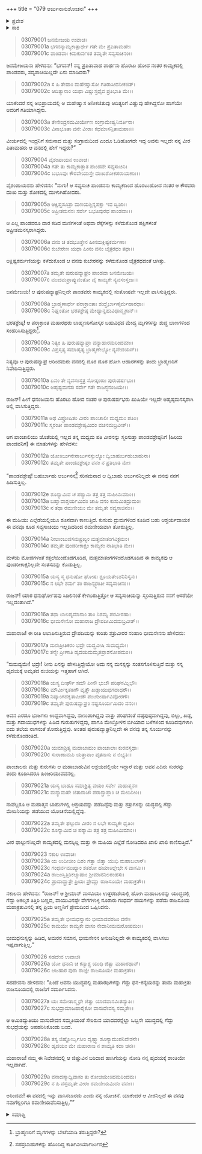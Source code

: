+++
title = "079 ಅರ್ಜುನಾನುಶೋಚನಃ"
+++

<details><summary>ಪ್ರವೇಶ</summary>


।।   ಓಂ ಓಂ ನಮೋ ನಾರಾಯಣಾಯ।।   ಶ್ರೀ ವೇದವ್ಯಾಸಾಯ ನಮಃ ।।

ಶ್ರೀ ಕೃಷ್ಣದ್ವೈಪಾಯನ ವೇದವ್ಯಾಸ ವಿರಚಿತ  

**ಶ್ರೀ ಮಹಾಭಾರತ**

**ಆರಣ್ಯಕ ಪರ್ವ**

**ಇಂದ್ರಲೋಕಾಭಿಗಮನ ಪರ್ವ**

**ಅಧ್ಯಾಯ 79**

</details>


<details><summary>ಸಾರ</summary>

ಅರ್ಜುನನು ಹೊರಟು ಹೋದ ನಂತರ ಪಾಂಡವರು ಖುಷಿಯಿಲ್ಲದೇ ವಾಸಿಸಿದ್ದುದು (1-10). ಅರ್ಜುನನನ್ನು ನೆನಪಿಸಿಕೊಂಡು ದ್ರೌಪದಿ, ಭೀಮಸೇನ, ನಕುಲ ಮತ್ತು ಸಹದೇವರು ಅವನ ವರ್ಣನೆ ಮಾಡಿದ್ದುದು (11-29).

</details>


> 03079001 ಜನಮೇಜಯ ಉವಾಚ।  
03079001a ಭಗವನ್ಕಾಮ್ಯಕಾತ್ಪಾರ್ಥೇ ಗತೇ ಮೇ ಪ್ರಪಿತಾಮಹೇ।  
03079001c ಪಾಂಡವಾಃ ಕಿಮಕುರ್ವಂತ ತಮೃತೇ ಸವ್ಯಸಾಚಿನಂ।।

ಜನಮೇಜಯನು ಹೇಳಿದನು: “ಭಗವನ್! ನನ್ನ ಪ್ರಪಿತಾಮಹ ಪಾರ್ಥನು ಹೊರಟು ಹೋದ ನಂತರ ಕಾಮ್ಯಕದಲ್ಲಿ ಪಾಂಡವರು, ಸವ್ಯಸಾಚಿಯಿಲ್ಲದೇ ಏನು ಮಾಡಿದರು?

> 03079002a ಸ ಹಿ ತೇಷಾಂ ಮಹೇಷ್ವಾಸೋ ಗತಿರಾಸೀದನೀಕಜಿತ್।  
03079002c ಆದಿತ್ಯಾನಾಂ ಯಥಾ ವಿಷ್ಣುಸ್ತಥೈವ ಪ್ರತಿಭಾತಿ ಮೇ।।

ಯಾಕೆಂದರೆ ನನ್ನ ಅಭಿಪ್ರಾಯದಲ್ಲಿ ಆ ಮಹೇಷ್ವಾಸ ಅನೀಕಜಿತುವು ಆದಿತ್ಯರಿಗೆ ವಿಷ್ಣುವು ಹೇಗಿದ್ದನೋ ಹಾಗೆಯೇ ಅವರಿಗೆ ಗತಿಯಾಗಿದ್ದನು.

> 03079003a ತೇನೇಂದ್ರಸಮವೀರ್ಯೇಣ ಸಂಗ್ರಾಮೇಷ್ವನಿವರ್ತಿನಾ।   
03079003c ವಿನಾಭೂತಾ ವನೇ ವೀರಾಃ ಕಥಮಾಸನ್ಪಿತಾಮಹಾಃ।।

ವೀರ್ಯದಲ್ಲಿ ಇಂದ್ರನಿಗೆ ಸಮನಾದ ಮತ್ತು ಸಂಗ್ರಾಮದಿಂದ ಎಂದೂ ಓಡಿಹೋಗದೇ ಇದ್ದ ಅವನು ಇಲ್ಲದೇ ನನ್ನ ವೀರ ಪಿತಾಮಹರು ಆ ವನದಲ್ಲಿ ಹೇಗೆ ಇದ್ದರು?”

> 03079004 ವೈಶಂಪಾಯನ ಉವಾಚ।  
03079004a ಗತೇ ತು ಕಾಮ್ಯಕಾತ್ತಾತ ಪಾಂಡವೇ ಸವ್ಯಸಾಚಿನಿ।  
03079004c ಬಭೂವುಃ ಕೌರವೇಯಾಸ್ತೇ ದುಃಖಶೋಕಪರಾಯಣಾಃ।।

ವೈಶಂಪಾಯನನು ಹೇಳಿದನು: “ಮಗು! ಆ ಸವ್ಯಸಾಚಿ ಪಾಂಡವನು ಕಾಮ್ಯಕದಿಂದ ಹೊರಟುಹೋದ ನಂತರ ಆ ಕೌರವರು ದುಃಖ ಮತ್ತು ಶೋಕದಲ್ಲಿ ಮುಳುಗಿಹೋದರು.

> 03079005a ಆಕ್ಷಿಪ್ತಸೂತ್ರಾ ಮಣಯಶ್ಚಿನ್ನಪಕ್ಷಾ ಇವ ದ್ವಿಜಾಃ।  
03079005c ಅಪ್ರೀತಮನಸಃ ಸರ್ವೇ ಬಭೂವುರಥ ಪಾಂಡವಾಃ।।

ಆ ಎಲ್ಲ ಪಾಂಡವರೂ ದಾರ ಕಡಿದ ಮಣಿಗಳಂತೆ ಅಥವಾ ರೆಕ್ಕೆಗಳನ್ನು ಕಳೆದುಕೊಂಡ ಪಕ್ಷಿಗಳಂತೆ ಅಪ್ರೀತಮನಸ್ಕರಾಗಿದ್ದರು.

> 03079006a ವನಂ ಚ ತದಭೂತ್ತೇನ ಹೀನಮಕ್ಲಿಷ್ಟಕರ್ಮಣಾ।   
03079006c ಕುಬೇರೇಣ ಯಥಾ ಹೀನಂ ವನಂ ಚೈತ್ರರಥಂ ತಥಾ।।

ಅಕ್ಲಿಷ್ಟಕರ್ಮಣಿಯನ್ನು ಕಳೆದುಕೊಂಡ ಆ ವನವು ಕುಬೇರನನ್ನು ಕಳೆದುಕೊಂಡ ಚೈತ್ರರಥದಂತೆ ಆಗಿತ್ತು.

> 03079007a ತಮೃತೇ ಪುರುಷವ್ಯಾಘ್ರಂ ಪಾಂಡವಾ ಜನಮೇಜಯ।  
03079007c ಮುದಮಪ್ರಾಪ್ನುವಂತೋ ವೈ ಕಾಮ್ಯಕೇ ನ್ಯವಸಂಸ್ತದಾ।।

ಜನಮೇಜಯ! ಆ ಪುರುಷವ್ಯಾಘ್ರನಿಲ್ಲದೇ ಪಾಂಡವರು ಕಾಮ್ಯಕದಲ್ಲಿ ಸಂತೋಷವೇ ಇಲ್ಲದೇ ವಾಸಿಸುತ್ತಿದ್ದರು.

> 03079008a ಬ್ರಾಹ್ಮಣಾರ್ಥೇ ಪರಾಕ್ರಾಂತಾಃ ಶುದ್ಧೈರ್ಬಾಣೈರ್ಮಹಾರಥಾಃ।  
03079008c ನಿಘ್ನಂತೋ ಭರತಶ್ರೇಷ್ಠ ಮೇಧ್ಯಾನ್ಬಹುವಿಧಾನ್ಮೃಗಾನ್।।

ಭರತಶ್ರೇಷ್ಠ! ಆ ಪರಾಕ್ರಾಂತ ಮಹಾರಥರು ಬಾಹ್ಮಣರಿಗೋಸ್ಕರ ಬಹುವಿಧದ ಮೇದ್ಯ ಮೃಗಗಳನ್ನು ಶುದ್ಧ ಬಾಣಗಳಿಂದ ಸಂಹರಿಸಿಸುತ್ತಿದ್ದರು[^1].

> 03079009a ನಿತ್ಯಂ ಹಿ ಪುರುಷವ್ಯಾಘ್ರಾ ವನ್ಯಾಹಾರಮರಿಂದಮಾಃ।   
03079009c ವಿಪ್ರಸೃತ್ಯ ಸಮಾಹೃತ್ಯ ಬ್ರಾಹ್ಮಣೇಭ್ಯೋ ನ್ಯವೇದಯನ್।।

ನಿತ್ಯವೂ ಆ ಪುರುಷವ್ಯಾಘ್ರ ಅರಿಂದಮರು ವನದಲ್ಲಿ ದೂರ ದೂರ ಹೋಗಿ ಆಹಾರಗಳನ್ನು ತಂದು ಬ್ರಾಹ್ಮಣರಿಗೆ ನಿವೇದಿಸುತ್ತಿದ್ದರು.

> 03079010a ಏವಂ ತೇ ನ್ಯವಸಂಸ್ತತ್ರ ಸೋತ್ಕಂಠಾಃ ಪುರುಷರ್ಷಭಾಃ।  
03079010c ಅಹೃಷ್ಟಮನಸಃ ಸರ್ವೇ ಗತೇ ರಾಜನ್ಧನಂಜಯೇ।।

ರಾಜನ್! ಹೀಗೆ ಧನಂಜಯನು ಹೊರಟು ಹೋದ ನಂತರ ಆ ಪುರುಷರ್ಷಭರು ಖುಷಿಯೇ ಇಲ್ಲದೇ ಅಹೃಷ್ಠಮನಸ್ಕರಾಗಿ ಅಲ್ಲಿ ವಾಸಿಸುತ್ತಿದ್ದರು.

> 03079011a ಅಥ ವಿಪ್ರೋಷಿತಂ ವೀರಂ ಪಾಂಚಾಲೀ ಮಧ್ಯಮಂ ಪತಿಂ।  
03079011c ಸ್ಮರಂತೀ ಪಾಂಡವಶ್ರೇಷ್ಠಮಿದಂ ವಚನಮಬ್ರವೀತ್।।

ಆಗ ಪಾಂಚಾಲಿಯು ಜೊತೆಯಲ್ಲಿ ಇಲ್ಲದ ತನ್ನ ಮಧ್ಯಮ ಪತಿ ವೀರನನ್ನು ಸ್ಮರಿಸುತ್ತಾ ಪಾಂಡವಶ್ರೇಷ್ಠನಿಗೆ (ಹಿರಿಯ ಪಾಂಡವನಿಗೆ) ಈ ಮಾತುಗಳನ್ನು ಹೇಳಿದಳು:

> 03079012a ಯೋಽರ್ಜುನೇನಾರ್ಜುನಸ್ತುಲ್ಯೋ ದ್ವಿಬಾಹುರ್ಬಹುಬಾಹುನಾ।  
03079012c ತಮೃತೇ ಪಾಂಡವಶ್ರೇಷ್ಠಂ ವನಂ ನ ಪ್ರತಿಭಾತಿ ಮೇ।

“ಪಾಂಡವಶ್ರೇಷ್ಠ! ಬಹುರ್ಬಾಹು ಅರ್ಜುನನ[^2] ಸರಿಸಮನಾದ ಆ ದ್ವಿಬಾಹು ಅರ್ಜುನನಿಲ್ಲದೇ ಈ ವನವು ನನಗೆ ಹಿಡಿಸುತ್ತಿಲ್ಲ.

> 03079012e ಶೂನ್ಯಾಮಿವ ಚ ಪಶ್ಯಾಮಿ ತತ್ರ ತತ್ರ ಮಹೀಮಿಮಾಂ।।  
03079013a ಬಹ್ವಾವಾಶ್ಚರ್ಯಮಿದಂ ಚಾಪಿ ವನಂ ಕುಸುಮಿತದ್ರುಮಂ।  
03079013c ನ ತಥಾ ರಮಣೀಯಂ ಮೇ ತಮೃತೇ ಸವ್ಯಸಾಚಿನಂ।।

ಈ ಮಹಿಯು ಎಲ್ಲೆಡೆಯಲ್ಲಿಯೂ ಶೂನವಾಗಿ ಕಾಣುತ್ತಿದೆ. ಕುಸುಮ ದ್ರುಮಗಳಿಂದ ಕೂಡಿದ ಬಹು ಆಶ್ಚರ್ಯದಾಯಕ ಈ ವನವೂ ಕೂಡ ಸವ್ಯಸಾಚಿಯು ಇಲ್ಲದಿದರಿಂದ ರಮಣೀಯವಾಗಿ ತೋರುತ್ತಿಲ್ಲ.

> 03079014a ನೀಲಾಂಬುದಸಮಪ್ರಖ್ಯಂ ಮತ್ತಮಾತಂಗವಿಕ್ರಮಂ।  
03079014c ತಮೃತೇ ಪುಂಡರೀಕಾಕ್ಷಂ ಕಾಮ್ಯಕಂ ನಾತಿಭಾತಿ ಮೇ।।

ಮಳೆಯ ಮೋಡಗಳಂತೆ ಕತ್ತಲೆಯಿಂದೊಡಗೂಡಿದ, ಮತ್ತಮಾತಂಗಗಳಿಂದೊಡಗೂಡಿದ ಈ ಕಾಮ್ಯಕವು ಆ ಪುಂಡರೀಕಾಕ್ಷನಿಲ್ಲದೇ ಸಂತಸವನ್ನು ಕೊಡುತ್ತಿಲ್ಲ.

> 03079015a ಯಸ್ಯ ಸ್ಮ ಧನುಷೋ ಘೋಷಃ ಶ್ರೂಯತೇಽಶನಿನಿಸ್ವನಃ।  
03079015c ನ ಲಭೇ ಶರ್ಮ ತಂ ರಾಜನ್ಸ್ಮರಂತೀ ಸವ್ಯಸಾಚಿನಂ।।

ರಾಜನ್! ಯಾರ ಧನುರ್ಘೋಷವು ಸಿಡಿಲಿನಂತೆ ಕೇಳಿಬರುತ್ತಿತ್ತೋ ಆ ಸವ್ಯಸಾಚಿಯನ್ನು ಸ್ಮರಿಸುತ್ತಿರುವ ನನಗೆ ಆಸರೆಯೇ ಇಲ್ಲದಂತಾಗಿದೆ.”

> 03079016a ತಥಾ ಲಾಲಪ್ಯಮಾನಾಂ ತಾಂ ನಿಶಮ್ಯ ಪರವೀರಹಾ।  
03079016c ಭೀಮಸೇನೋ ಮಹಾರಾಜ ದ್ರೌಪದೀಮಿದಮಬ್ರವೀತ್।।

ಮಹಾರಾಜ! ಈ ರೀತಿ ಲಲಾಪಿಸುತ್ತಿರುವ ದ್ರೌಪದಿಯನ್ನು ಕುರಿತು ಶತ್ರುವೀರರ ಸಂಹಾರಿ ಭೀಮಸೇನನು ಹೇಳಿದನು:

> 03079017a ಮನಃಪ್ರೀತಿಕರಂ ಭದ್ರೇ ಯದ್ಬ್ರವೀಷಿ ಸುಮಧ್ಯಮೇ।  
03079017c ತನ್ಮೇ ಪ್ರೀಣಾತಿ ಹೃದಯಮಮೃತಪ್ರಾಶನೋಪಮಂ।।

“ಸುಮದ್ಯಮೇ! ಭದ್ರೇ! ನೀನು ಏನನ್ನು ಹೇಳುತ್ತಿದ್ದೇಯೋ ಅದು ನನ್ನ ಮನಸ್ಸನ್ನು ಸಂತಸಗೊಳಿಸುತ್ತಿದೆ ಮತ್ತು ನನ್ನ ಹೃದಯಕ್ಕೆ ಅಮೃತದ ರುಚಿಯನ್ನು ಇತ್ತಹಾಗೆ ಆಗಿದೆ.

> 03079018a ಯಸ್ಯ ದೀರ್ಘೌ ಸಮೌ ಪೀನೌ ಭುಜೌ ಪರಿಘಸಮ್ನಿಭೌ।  
03079018c ಮೌರ್ವೀಕೃತಕಿಣೌ ವೃತ್ತೌ ಖಡ್ಗಾಯುಧಗದಾಧರೌ।।  
03079019a ನಿಷ್ಕಾಂಗದಕೃತಾಪೀಡೌ ಪಂಚಶೀರ್ಷಾವಿವೋರಗೌ।  
03079019c ತಮೃತೇ ಪುರುಷವ್ಯಾಘ್ರಂ ನಷ್ಟಸೂರ್ಯಮಿದಂ ವನಂ।।

ಅವನ ಎರಡೂ ಭುಜಗಳು ಉದ್ದವಾಗಿದ್ದವು, ನುಣುಪಾಗಿದ್ದವು ಮತ್ತು ಪರಿಘದಂತೆ ದಷ್ಠಪುಷ್ಠವಾಗಿದ್ದವು, ಬಿಲ್ಲು, ಖಡ್ಗ, ಮತ್ತು ಗದಾಯುಧಗಳನ್ನು ಹಿಡಿದ ಗುರುತುಗಳಿದ್ದವು, ಹಾಗೂ ಮೇಲ್ತೋಳಿನ ಬಿಗಿಯಾದ ಬಳೆಗಳಿಂದ ಕೂಡಿದವುಗಳಾಗಿ ಐದು ತಲೆಯ ನಾಗನಂತೆ ತೋರುತ್ತಿದ್ದವು. ಅಂತಹ ಪುರುಷವ್ಯಾಘ್ರನಿಲ್ಲದೇ ಈ ವನವು ತನ್ನ ಸೂರ್ಯನನ್ನು ಕಳೆದುಕೊಂಡಂತಿದೆ.

> 03079020a ಯಮಾಶ್ರಿತ್ಯ ಮಹಾಬಾಹುಂ ಪಾಂಚಾಲಾಃ ಕುರವಸ್ತಥಾ।  
03079020c ಸುರಾಣಾಮಪಿ ಯತ್ತಾನಾಂ ಪೃತನಾಸು ನ ಬಿಭ್ಯತಿ।।

ಪಾಂಚಾಲರು ಮತ್ತು ಕುರುಗಳು ಆ ಮಹಾಬಾಹುವಿನ ಆಶ್ರಯದಲ್ಲಿಯೇ ಇದ್ದಾರೆ ಮತ್ತು ಅವನ ಎದಿರು ಸುರರನ್ನು ತಂದು ಕೂಡಿಸಿದರೂ ಹಿಂಜರಿಯುವವನಲ್ಲ.

> 03079021a ಯಸ್ಯ ಬಾಹೂ ಸಮಾಶ್ರಿತ್ಯ ವಯಂ ಸರ್ವೇ ಮಹಾತ್ಮನಃ।  
03079021c ಮನ್ಯಾಮಹೇ ಜಿತಾನಾಜೌ ಪರಾನ್ಪ್ರಾಪ್ತಾಂ ಚ ಮೇದಿನೀಂ।।

ನಾವೆಲ್ಲರೂ ಆ ಮಹಾತ್ಮನ ಬಾಹುಗಳಲ್ಲಿ ಆಶ್ರಯವನ್ನು ಪಡೆದಿದ್ದೆವು ಮತ್ತು ಶತ್ರುಗಳನ್ನು ಯದ್ಧದಲ್ಲಿ ಗೆದ್ದು ಮೇದಿನಿಯನ್ನು ಪಡೆಯುವ ಯೋಚನೆಯಲ್ಲಿದ್ದೆವು.

> 03079022a ತಮೃತೇ ಫಲ್ಗುನಂ ವೀರಂ ನ ಲಭೇ ಕಾಮ್ಯಕೇ ಧೃತಿಂ।  
03079022c ಶೂನ್ಯಾಮಿವ ಚ ಪಶ್ಯಾಮಿ ತತ್ರ ತತ್ರ ಮಹೀಮಿಮಾಂ।।

ವೀರ ಫಾಲ್ಗುನನಿಲ್ಲದೇ ಕಾಮ್ಯಕದಲ್ಲಿ ಮನಸ್ಸಿಲ್ಲ ಮತ್ತು ಈ ಮಹಿಯ ಎಲ್ಲೆಡೆ ನೋಡಿದರೂ ಖಾಲಿ ಖಾಲಿ ಕಾಣಿಸುತ್ತಿದೆ.”

> 03079023 ನಕುಲ ಉವಾಚ।  
03079023a ಯ ಉದೀಚೀಂ ದಿಶಂ ಗತ್ವಾ ಜಿತ್ವಾ ಯುಧಿ ಮಹಾಬಲಾನ್।  
03079023c ಗಂಧರ್ವಮುಖ್ಯಾಂ ಶತಶೋ ಹಯಾಽಲ್ಲೇಭೇ ಸ ವಾಸವಿಃ।।  
03079024a ರಾಜಂಸ್ತಿತ್ತಿರಿಕಲ್ಮಾಷಾಂ ಶ್ರೀಮಾನನಿಲರಂಹಸಃ।   
03079024c ಪ್ರಾದಾದ್ಭ್ರಾತ್ರೇ ಪ್ರಿಯಃ ಪ್ರೇಮ್ಣಾ ರಾಜಸೂಯೇ ಮಹಾಕ್ರತೌ।।

ನಕುಲನು ಹೇಳಿದನು: “ರಾಜನ್! ಆ ಶ್ರೀಮಾನ್ ವಾಸವಿಯು ಉತ್ತರದಿಶೆಯಲ್ಲಿ ಹೋಗಿ ಮಹಾಬಲರನ್ನು ಯುದ್ಧದಲ್ಲಿ ಗೆದ್ದು ಅಕಲ್ಮಶ ತಿತ್ತಿರಿ ಬಣ್ಣದ, ವಾಯುವಿನಷ್ಟೇ ವೇಗಗಳುಳ್ಳ ನೂರಾರು ಗಂಧರ್ವ ಹಯಗಳನ್ನು ಪಡೆದು ರಾಜಸೂಯ ಮಹಾಕ್ರತುವಿನಲ್ಲಿ ತನ್ನ ಪ್ರಿಯ ಅಣ್ಣನಿಗೆ ಪ್ರೇಮದಿಂದ ಒಪ್ಪಿಸಿದನು.

> 03079025a ತಮೃತೇ ಭೀಮಧನ್ವಾನಂ ಭೀಮಾದವರಜಂ ವನೇ।  
03079025c ಕಾಮಯೇ ಕಾಮ್ಯಕೇ ವಾಸಂ ನೇದಾನೀಮಮರೋಪಮಂ।।

ಭೀಮಧನುಸ್ಸನ್ನು ಹಿಡಿದ, ಅಮರರ ಸಮಾನ, ಭೀಮಸೇನನ ಅನುಜನಿಲ್ಲದೇ ಈ ಕಾಮ್ಯಕದಲ್ಲಿ ವಾಸಿಸಲು ಇಷ್ಟವಾಗುತ್ತಿಲ್ಲ.”

> 03079026 ಸಹದೇವ ಉವಾಚ।  
03079026a ಯೋ ಧನಾನಿ ಚ ಕನ್ಯಾಶ್ಚ ಯುಧಿ ಜಿತ್ವಾ ಮಹಾರಥಾನ್।   
03079026c ಆಜಹಾರ ಪುರಾ ರಾಜ್ಞೇ ರಾಜಸೂಯೇ ಮಹಾಕ್ರತೌ।।

ಸಹದೇವನು ಹೇಳಿದನು: “ಹಿಂದೆ ಅವನು ಯುದ್ಧದಲ್ಲಿ ಮಹಾರಥಿಗಳನ್ನು ಗೆದ್ದು ಧನ-ಕನ್ಯೆಯರನ್ನು ತಂದು ಮಹಾಕ್ರತು ರಾಜಸೂಯದಲ್ಲಿ ರಾಜನಿಗೆ ಸಮರ್ಪಿಸಿದನು.

> 03079027a ಯಃ ಸಮೇತಾನ್ಮೃಧೇ ಜಿತ್ವಾ ಯಾದವಾನಮಿತದ್ಯುತಿಃ।  
03079027c ಸುಭದ್ರಾಮಾಜಹಾರೈಕೋ ವಾಸುದೇವಸ್ಯ ಸಮ್ಮತೇ।।

ಆ ಅಮಿತದ್ಯುತಿಯು ವಾಸುದೇವನ ಸಮ್ಮತಿಯಂತೆ ಸೇರಿರುವ ಯಾದವರನ್ನೆಲ್ಲಾ ಒಬ್ಬನೇ ಯುದ್ಧದಲ್ಲಿ ಗೆದ್ದು ಸುಭದ್ರೆಯನ್ನು ಅಪಹರಿಸಿಕೊಂಡು ಬಂದ.

> 03079028a ತಸ್ಯ ಜಿಷ್ಣೋರ್ಬೃಸೀಂ ದೃಷ್ಟ್ವಾ ಶೂನ್ಯಾಮುಪನಿವೇಶನೇ।  
03079028c ಹೃದಯಂ ಮೇ ಮಹಾರಾಜ ನ ಶಾಮ್ಯತಿ ಕದಾ ಚನ।।

ಮಹಾರಾಜ! ನಮ್ಮ ಈ ನಿವೇಶನದಲ್ಲಿ ಆ ಜಿಷ್ಣುವಿನ ಬರಿದಾದ ಹಾಸಿಗೆಯನ್ನು ನೋಡಿ ನನ್ನ ಹೃದಯಕ್ಕೆ ಶಾಂತಿಯೇ ಇಲ್ಲವಾಗಿದೆ.

> 03079029a ವನಾದಸ್ಮಾದ್ವಿವಾಸಂ ತು ರೋಚಯೇಽಹಮರಿಂದಮ।   
03079029c ನ ಹಿ ನಸ್ತಮೃತೇ ವೀರಂ ರಮಣೀಯಮಿದಂ ವನಂ।।

ಅರಿಂದಮ! ಈ ವನದಲ್ಲಿ ಇನ್ನು ವಾಸಿಸಬಾರದು ಎಂದು ನನ್ನ ಯೋಚನೆ. ಯಾಕೆಂದರೆ ಆ ವೀರನಿಲ್ಲದೆ ಈ ವನವು ನಮಗೆಲ್ಲರಿಗೂ ರಮಣೀಯವೆನಿಸುತ್ತಿಲ್ಲ.””

<details><summary>ಸಮಾಪ್ತಿ</summary>

ಇತಿ ಶ್ರೀ ಮಹಾಭಾರತೇ ಆರಣ್ಯಕಪರ್ವಣಿ ಇಂದ್ರಲೋಕಾಗಮನಪರ್ವಣಿ ಅರ್ಜುನಾನುಶೋಚನೇ ಏಕೋನಶೀತಿತಮೋಽಧ್ಯಾಯಃ।  
ಇದು ಮಹಾಭಾರತದ ಆರಣ್ಯಕಪರ್ವದಲ್ಲಿ ಇಂದ್ರಲೋಕಾಗಮನಪರ್ವದಲ್ಲಿ ಅರ್ಜುನನ ಕುರಿತು ಶೋಕ ಎನ್ನುವ ಎಪ್ಪತ್ತೊಂಭತ್ತನೆಯ ಅಧ್ಯಾಯವು.
ಇತಿ ಶ್ರೀ ಮಹಾಭಾರತೇ ಆರಣ್ಯಕಪರ್ವಣಿ ಇಂದ್ರಲೋಕಾಗಮನಪರ್ವಃ।  
ಇದು ಮಹಾಭಾರತದ ಆರಣ್ಯಕಪರ್ವದಲ್ಲಿ ಇಂದ್ರಲೋಕಾಗಮನಪರ್ವವು.
ಇದೂವರೆಗಿನ ಒಟ್ಟು ಮಹಾಪರ್ವಗಳು-2/18, ಉಪಪರ್ವಗಳು-32/100, ಅಧ್ಯಾಯಗಳು-376/1995, ಶ್ಲೋಕಗಳು-12308/73784.


</details>

[^1]: ಬ್ರಾಹ್ಮಣರಿಗೆ ಮೃಗಗಳನ್ನು ಬೇಟೆಯಾಡಿ ತರುತ್ತಿದ್ದರೇ?

[^2]: ಸಹಸ್ರಬಾಹುಗಳನ್ನು ಹೊಂದಿದ್ದ ಕಾರ್ತಿವೀರ್ಯಾರ್ಜುನ

